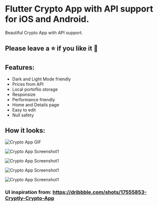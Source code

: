 # Flutter Crypto App with API support for iOS and Android.
Beautiful Crypto App with API support.
## Please leave a ⭐ if you like it 💙

## Features:
- Dark and Light Mode friendly
- Prices from API
- Local portoflio storage
- Responsize
- Performance friendly
- Home and Details page
- Easy to edit
- Null safety


## How it looks:

![Crypto App GIF](https://github.com/aravind-aimedlabs/Crypto-App/raw/main/assets/app_gif.gif)

![Crypto App Screenshot1](https://github.com/aravind-aimedlabs/Crypto-App/raw/main/assets/img1.png)

![Crypto App Screenshot1](https://github.com/aravind-aimedlabs/Crypto-App/raw/main/assets/img2.png)

![Crypto App Screenshot1](https://github.com/aravind-aimedlabs/Crypto-App/raw/main/assets/img3.png)

![Crypto App Screenshot1](https://github.com/aravind-aimedlabs/Crypto-App/raw/main/assets/img4.png)

### UI inspiration from: https://dribbble.com/shots/17555853-Cryptly-Crypto-App

